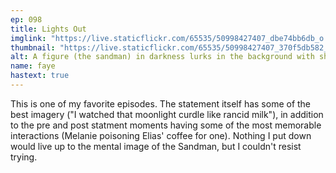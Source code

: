 ```yaml
---
ep: 098
title: Lights Out
imglink: "https://live.staticflickr.com/65535/50998427407_dbe74bb6db_o.jpg"
thumbnail: "https://live.staticflickr.com/65535/50998427407_370f5db582_q.jpg"
alt: A figure (the sandman) in darkness lurks in the background with shadows on all sides. Very little light exists besides a strip of it with tendrils curling through, to focus on a sack on the floor.
name: faye
hastext: true
---
```

This is one of my favorite episodes. The statement itself has some of the best imagery ("I watched that moonlight curdle like rancid milk"), in addition to the pre and post statment moments having some of the most memorable interactions (Melanie poisoning Elias' coffee for one). Nothing I put down would live up to the mental image of the Sandman, but I couldn't resist trying.